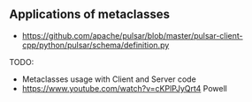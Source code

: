 ## Applications of metaclasses

* https://github.com/apache/pulsar/blob/master/pulsar-client-cpp/python/pulsar/schema/definition.py

TODO:
* Metaclasses usage with Client and Server code
* https://www.youtube.com/watch?v=cKPlPJyQrt4 Powell
